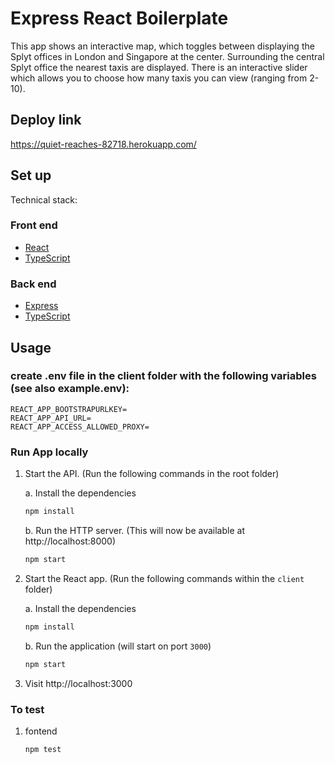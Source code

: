 # Express React Boilerplate

This app shows an interactive map, which toggles between displaying the Splyt offices in London and Singapore at the center. Surrounding the central Splyt office the nearest taxis are displayed. There is an interactive slider which allows you to choose how many taxis you can view (ranging from 2-10).

## Deploy link

https://quiet-reaches-82718.herokuapp.com/

## Set up

Technical stack:

### Front end

- [React](https://reactjs.org/)
- [TypeScript](https://www.typescriptlang.org/)

### Back end

- [Express](https://expressjs.com/)
- [TypeScript](https://www.typescriptlang.org/)

## Usage

### create .env file in the client folder with the following variables (see also example.env):

```
REACT_APP_BOOTSTRAPURLKEY=
REACT_APP_API_URL=
REACT_APP_ACCESS_ALLOWED_PROXY=

```

### Run App locally

1. Start the API. (Run the following commands in the root folder)

   a. Install the dependencies

   ```bash
   npm install
   ```

   b. Run the HTTP server. (This will now be available at http://localhost:8000)

   ```bash
   npm start
   ```

2. Start the React app. (Run the following commands within the `client` folder)

   a. Install the dependencies

   ```bash
   npm install
   ```

   b. Run the application (will start on port `3000`)

   ```bash
   npm start
   ```

3. Visit http://localhost:3000

### To test

1. fontend

   ```bash
   npm test
   ```
